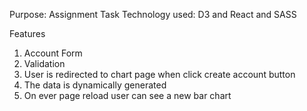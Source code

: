 Purpose: Assignment Task
Technology used: D3 and React and SASS

Features
1. Account Form 
2. Validation
3. User is redirected to chart page when click create account button
4. The data is dynamically generated
5. On ever page reload user can see a new bar chart 
